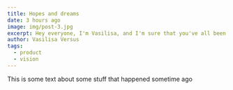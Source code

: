 ```yaml
---
title: Hopes and dreams
date: 3 hours ago
image: img/post-3.jpg
excerpt: Hey everyone, I'm Vasilisa, and I'm sure that you've all been dying to know what I'm up to these days :-) For those of you who don't know me, let me just say a few words about my background and where I'm at.
author: Vasilisa Versus
tags:
  - product
  - vision
---
```


This is some text about some stuff that happened sometime ago
